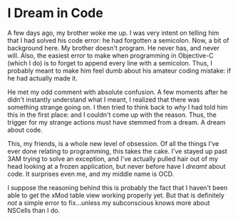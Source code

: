 # I Dream in Code #

A few days ago, my brother woke me up. I was very intent on telling him that I had solved his code error: he had forgotten a semicolon. Now, a bit of background here. My brother doesn't program. He never has, and never will. Also, the easiest error to make when programming in Objective-C (which I do) is to forget to append every line with a semicolon. Thus, I probably meant to make him feel dumb about his amateur coding mistake: if he had actually made it.

He met my odd comment with absolute confusion. A few moments after he didn't instantly understand what I meant, I realized that there was something strange going on. I then tried to think back to *why* I had told him this in the first place: and I couldn't come up with the reason. Thus, the trigger for my strange actions must have stemmed from a dream. A dream about code.

This, my friends, is a whole new level of obsession. Of all the things I've ever done relating to programming, this takes the cake. I've stayed up past 3AM trying to solve an exception, and I've actually pulled hair out of my head looking at a frozen application, but never before have I *dreamt* about code. It surprises even me, and my middle name is OCD.

I suppose the reasoning behind this is probably the fact that I haven't been able to get the xMod table view working properly yet. But that is definitely *not* a simple error to fix...unless my subconscious knows more about NSCells than I do.